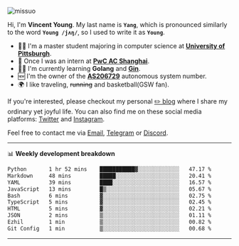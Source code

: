 <p align="left"> <img src="https://komarev.com/ghpvc/?username=missuo&label=Profile%20views&color=0e75b6&style=flat" alt="missuo" /> </p>


Hi, I'm **Vincent Young**. My last name is **`Yang`**, which is pronounced similarly to the word **`Young /jʌŋ/`**, so I used to write it as **`Young`**. 

-  👨‍🎓 I'm a master student majoring in computer science at [**University of Pittsburgh**](https://www.pitt.edu).
-  💼 Once I was an intern at **[PwC AC Shanghai](https://www.linkedin.com/company/pwc-ac-shanghai/)**.
-  👨‍💻 I'm currently learning **Golang** and [**Gin**](https://github.com/gin-gonic/gin).
-  🆕 I'm the owner of the **[AS206729](https://bgp.tools/AS206729)** autonomous system number.
-  🌍 I like traveling, ~~running~~ and basketball(GSW fan).

If you're interested, please checkout my personal [✏️ blog](https://missuo.me/) where I share my ordinary yet joyful life. You can also find me on these social media platforms: [Twitter](https://twitter.com/m1ssuo) and [Instagram](https://www.instagram.com/m1ssuo).

Feel free to contact me via <a href="mailto:i@yyt.moe">Email</a>, [Telegram](https://t.me/missuo) or [Discord](https://discordapp.com/users/missuo#7448).

-------

📊 **Weekly development breakdown**
<!--START_SECTION:waka-->

```txt
Python       1 hr 52 mins    ███████████▓░░░░░░░░░░░░░   47.17 %
Markdown     48 mins         █████░░░░░░░░░░░░░░░░░░░░   20.41 %
YAML         39 mins         ████░░░░░░░░░░░░░░░░░░░░░   16.57 %
JavaScript   13 mins         █▒░░░░░░░░░░░░░░░░░░░░░░░   05.67 %
Bash         6 mins          ▓░░░░░░░░░░░░░░░░░░░░░░░░   02.75 %
TypeScript   5 mins          ▓░░░░░░░░░░░░░░░░░░░░░░░░   02.45 %
HTML         5 mins          ▓░░░░░░░░░░░░░░░░░░░░░░░░   02.21 %
JSON         2 mins          ▒░░░░░░░░░░░░░░░░░░░░░░░░   01.11 %
Ezhil        1 min           ▒░░░░░░░░░░░░░░░░░░░░░░░░   00.82 %
Git Config   1 min           ▒░░░░░░░░░░░░░░░░░░░░░░░░   00.68 %
```

<!--END_SECTION:waka-->

-------
